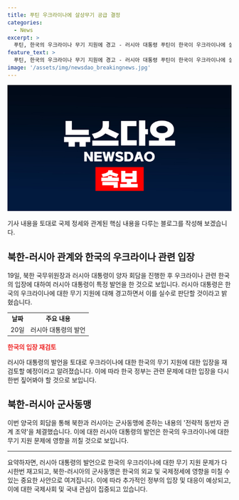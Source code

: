 ```yaml
---
title: 푸틴 우크라이나에 살상무기 공급 결정
categories:
  - News
excerpt: >
  푸틴, 한국의 우크라이나 무기 지원에 경고 - 러시아 대통령 푸틴이 한국이 우크라이나에 살상 무기를 제공한다면 실수가 될 것이라고 경고했다. 또한 북한에는 침략시에만 군사 지원을 제공하는 것이며, 한국은 우려하지 않아도 된다고 강조했다. 이에 따라 한국 정부는 우크라이나에 대한 무기 지원 문제를 재검토할 예정이다.  
feature_text: >
  푸틴, 한국의 우크라이나 무기 지원에 경고 - 러시아 대통령 푸틴이 한국이 우크라이나에 살상 무기를 제공한다면 실수가 될 것이라고 경고했다. 또한 북한에는 침략시에만 군사 지원을 제공하는 것이며, 한국은 우려하지 않아도 된다고 강조했다. 이에 따라 한국 정부는 우크라이나에 대한 무기 지원 문제를 재검토할 예정이다.  
image: '/assets/img/newsdao_breakingnews.jpg'
---
```


<p><img src="/assets/img/newsdao_breakingnews.jpg" alt="firstkoreanews 속보" /></p>

<p>기사 내용을 토대로 국제 정세와 관계된 핵심 내용을 다루는 블로그를 작성해 보겠습니다. </p>

<h2 data-ke-size="size26">북한-러시아 관계와 한국의 우크라이나 관련 입장</h2>

<p data-ke-size="size16">19일, 북한 국무위원장과 러시아 대통령이 양자 회담을 진행한 후 우크라이나 관련 한국의 입장에 대하여 러시아 대통령이 특정 발언을 한 것으로 보입니다. 러시아 대통령은 한국의 우크라이나에 대한 무기 지원에 대해 경고하면서 이를 실수로 판단할 것이라고 밝혔습니다.</p>

<table>
  <tr>
    <td style="text-align: center; height: 17px;"><b>날짜</b></td>
    <td style="text-align: center; height: 17px;"><b>주요 내용</b></td>
  </tr>
  <tr>
    <td style="text-align: center; height: 17px;">20일</td>
    <td style="text-align: center; height: 17px;">러시아 대통령의 발언</td>
  </tr>
</table>

<p><b><span style="color: #ee2323;">한국의 입장 재검토</span></b></p>

<p data-ke-size="size16">러시아 대통령의 발언을 토대로 우크라이나에 대한 한국의 무기 지원에 대한 입장을 재검토할 예정이라고 알려졌습니다. 이에 따라 한국 정부는 관련 문제에 대한 입장을 다시한번 짚어봐야 할 것으로 보입니다.</p>

<h2 data-ke-size="size26">북한-러시아 군사동맹</h2>

<p data-ke-size="size16">이번 양국의 회담을 통해 북한과 러시아는 군사동맹에 준하는 내용의 '전략적 동반자 관계 조약'을 체결했습니다. 이에 대한 러시아 대통령의 발언은 한국의 우크라이나에 대한 무기 지원 문제에 영향을 끼칠 것으로 보입니다.</p>

<hr>

<p data-ke-size="size16">요약하자면, 러시아 대통령의 발언으로 한국의 우크라이나에 대한 무기 지원 문제가 다시한번 재고되고, 북한-러시아의 군사동맹은 한국의 외교 및 국제정세에 영향을 미칠 수 있는 중요한 사안으로 여겨집니다. 이에 따라 추가적인 정부의 입장 및 대응이 예상되고, 이에 대한 국제사회 및 국내 관심이 집중되고 있습니다.</p>

